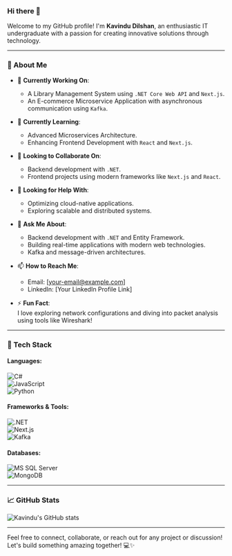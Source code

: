 ### Hi there 👋

Welcome to my GitHub profile! I'm **Kavindu Dilshan**, an enthusiastic IT undergraduate with a passion for creating innovative solutions through technology.  

---

### 🚀 About Me  
- 🔭 **Currently Working On**:  
  - A Library Management System using `.NET Core Web API` and `Next.js`.  
  - An E-commerce Microservice Application with asynchronous communication using `Kafka`.  

- 🌱 **Currently Learning**:  
  - Advanced Microservices Architecture.  
  - Enhancing Frontend Development with `React` and `Next.js`.  

- 👯 **Looking to Collaborate On**:  
  - Backend development with `.NET`.  
  - Frontend projects using modern frameworks like `Next.js` and `React`.  

- 🤔 **Looking for Help With**:  
  - Optimizing cloud-native applications.  
  - Exploring scalable and distributed systems.  

- 💬 **Ask Me About**:  
  - Backend development with `.NET` and Entity Framework.  
  - Building real-time applications with modern web technologies.  
  - Kafka and message-driven architectures.  

- 📫 **How to Reach Me**:  
  - Email: [your-email@example.com]  
  - LinkedIn: [Your LinkedIn Profile Link]  

- ⚡ **Fun Fact**:  
  I love exploring network configurations and diving into packet analysis using tools like Wireshark!  

---

### 🌟 Tech Stack  

#### **Languages**:  
![C#](https://img.shields.io/badge/C%23-239120?style=for-the-badge&logo=c-sharp&logoColor=white)  
![JavaScript](https://img.shields.io/badge/JavaScript-F7DF1E?style=for-the-badge&logo=javascript&logoColor=black)  
![Python](https://img.shields.io/badge/Python-3776AB?style=for-the-badge&logo=python&logoColor=white)  

#### **Frameworks & Tools**:  
![.NET](https://img.shields.io/badge/.NET-512BD4?style=for-the-badge&logo=dotnet&logoColor=white)  
![Next.js](https://img.shields.io/badge/Next.js-000000?style=for-the-badge&logo=nextdotjs&logoColor=white)  
![Kafka](https://img.shields.io/badge/Apache%20Kafka-231F20?style=for-the-badge&logo=apachekafka&logoColor=white)  

#### **Databases**:  
![MS SQL Server](https://img.shields.io/badge/SQL_Server-CC2927?style=for-the-badge&logo=microsoftsqlserver&logoColor=white)  
![MongoDB](https://img.shields.io/badge/MongoDB-47A248?style=for-the-badge&logo=mongodb&logoColor=white)  

---

### 📈 GitHub Stats  

![Kavindu's GitHub stats](https://github-readme-stats.vercel.app/api?username=arambagekd&show_icons=true&theme=radical)  

---

Feel free to connect, collaborate, or reach out for any project or discussion! Let's build something amazing together! 💻✨
